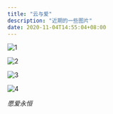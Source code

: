 ```yaml
---
title: "云与爱"
description: "近期的一些图片"
date: 2020-11-04T14:55:04+08:00
---
```


![1](https://cdn.jsdelivr.net/gh/Borber/PublicPic1@master/Life/zaxuan1/1.jpg "云与钟楼")



![2](https://cdn.jsdelivr.net/gh/Borber/PublicPic1@master/Life/zaxuan1/2.jpg "棉花糖与背景")



![3](https://cdn.jsdelivr.net/gh/Borber/PublicPic1@master/Life/zaxuan1/3.jpg "红柚")



![4](https://cdn.jsdelivr.net/gh/Borber/PublicPic1@master/Life/zaxuan1/4.jpg "余辉")



*愿爱永恒*


